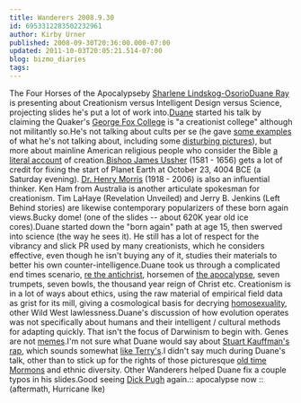 ```yaml
---
title: Wanderers 2008.9.30
id: 6953312283502232961
author: Kirby Urner
published: 2008-09-30T20:36:00.000-07:00
updated: 2011-10-03T20:05:21.514-07:00
blog: bizmo_diaries
tags: 
---
```


[](https://blogger.googleusercontent.com/img/b/R29vZ2xl/AVvXsEgb9q17RJwsD8-kswIoNhdpFfpoxGEPGk3odRfbQlwQPVAwbh-gBi8MKY5oQlbhA-D5W5tw_28wq5_vmFbjng2eZ-KvaU-_nWsll2At-4QKfcja2LK53mUpkewAY86OG8zviaFu/s1600-h/horses_apocalypse.jpg)The Four Horses of the Apocalypseby [Sharlene Lindskog-Osorio](http://www.equestrianart.com/four-horsemen.html)[Duane Ray](http://controlroom.blogspot.com/2008/07/wanderers-200878.html) is presenting about Creationism versus Intelligent Design versus Science, projecting slides he's put a lot of work into.[Duane](http://mybizmo.blogspot.com/2008/06/wanderers-2008618.html) started his talk by claiming the Quaker's [George Fox College](http://worldgame.blogspot.com/2008/09/political-remarks.html) is "a creationist college" although not militantly so.He's not talking about cults per se (he gave [some examples](http://altreligion.about.com/library/glossary/symbols/bldefsunification.htm) of what he's not talking about, including some [disturbing pictures](http://images.google.com/images?hl=en&q=jonestown)), but more about mainline American religious people who consider the Bible [a literal account](http://www.grunch.net/synergetics/aphiloview2.html) of creation.[Bishop James Ussher](http://en.wikipedia.org/wiki/James_Ussher) (1581 - 1656) gets a lot of credit for fixing the start of Planet Earth at October 23, 4004 BCE (a Saturday evening).  [Dr. Henry Morris](http://en.wikipedia.org/wiki/Henry_M._Morris) (1918 - 2006) is also an influential thinker.  Ken Ham from Australia is another articulate spokesman for creationism.  Tim LaHaye (Revelation Unveiled) and Jerry B. Jenkins (Left Behind stories) are likewise contemporary popularizers of these born again views.Bucky dome! (one of the slides -- about 620K year old ice cores).Duane started down the "born again" path at age 15, then swerved into science (the way he sees it).  He still has a lot of respect for the vibrancy and slick PR used by many creationists, which he considers effective, even though he isn't buying any of it, studies their materials to better his own counter-intelligence.Duane took us through a complicated end times scenario, [re the antichrist](http://controlroom.blogspot.com/2006/09/toontalk.html), horsemen of [the apocalypse](http://worldgame.blogspot.com/2006/09/more-about-quakers.html), seven trumpets, seven bowls, the thousand year reign of Christ etc.  Creationism is in a lot of ways about ethics, using the raw material of empirical field data as grist for its mill, giving a cosmological basis for decrying [homosexuality](http://mybizmo.blogspot.com/2007/09/more-ethnography.html), other Wild West lawlessness.Duane's discussion of how evolution operates was not specifically about humans and their intelligent / cultural methods for adapting quickly.  That isn't the focus of Darwinism to begin with.  Genes are not [memes](http://mybizmo.blogspot.com/2008/08/odds-ends.html).I'm not sure what Duane would say about [Stuart Kauffman's rap](http://www.greythumb.org/blog/index.php?/archives/339-Stuart-Kauffman-Reinventing-the-Sacred.html), which sounds somewhat [like Terry's](http://controlroom.blogspot.com/2005/12/design-science.html).I didn't say much during Duane's talk, other than to stick up for the rights of those picturesque [old time Mormons](http://controlroom.blogspot.com/2008/04/erratum.html) and ethnic diversity.  Other Wanderers helped Duane fix a couple typos in his slides.Good seeing [Dick Pugh](http://mybizmo.blogspot.com/2005/09/willamette-meteorite.html) again.[](https://blogger.googleusercontent.com/img/b/R29vZ2xl/AVvXsEhgNM-gaQSjnk3EhAtzZSX8ufAXKm57-y9HIBlM1xXoinBEunCMhdNbImp97_X-ei1w39lBhSV5PGutTSqBLLqr5NKwxWbzSoJK-ZJeOSt3YxFgWumMQuETUgyOaoCSdic6x6kC/s1600-h/hurricane_ike.jpg):: apocalypse now :: (aftermath, Hurricane Ike)